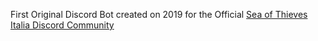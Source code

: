 First Original Discord Bot created on 2019 for the Official [Sea of Thieves Italia Discord Community](https://discord.com/invite/SeaOfThievesIT)
